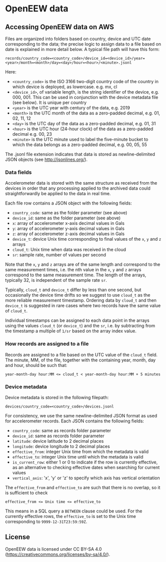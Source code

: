 # OpenEEW data

## Accessing OpenEEW data on AWS
Files are organized into folders based on country, device and UTC date corresponding to the data; the precise logic to assign data to a file based on date is explained in more detail below. A typical file path will have this form:
```
records/country_code=<country_code>/device_id=<device_id>/year=<year>/month=<month>/day=<day>/hour=<hour>/<minute>.jsonl
```
Here:
- `<country_code>` is the ISO 3166 two-digit country code of the country in which device is deployed, as lowercase. e.g. mx, cl
- `<device_id>`, of variable length, is the string identifier of the device, e.g. 000, 001. This can be used in conjunction with the device metadata file (see below). It is unique per country
- `<year>` is the UTC year with century of the data, e.g. 2019
- `<month>` is the UTC month of the data as a zero-padded decimal, e.g. 01, 02, 11, 12
- `<day>` is the UTC day of the data as a zero-padded decimal, e.g. 01, 31
- `<hour>` is the UTC hour (24-hour clock) of the data as a zero-padded decimal e.g. 00, 23
- `<minute>` is the UTC minute used to label the five-minute bucket to which the data belongs as a zero-padded decimal, e.g. 00, 05, 55

The .jsonl file extension indicates that data is stored as newline-delimited JSON objects (see http://jsonlines.org/).

### Data fields
Accelerometer data is stored with the same structure as received from the devices in order that any processing applied to the archived data could straightforwardly be applied to the data in real time.

Each file row contains a JSON object with the following fields:
- `country_code`: same as the folder parameter (see above)
- `device_id`: same as the folder parameter (see above)
- `x`: array of accelerometer x-axis decimal values in Gals
- `y`: array of accelerometer y-axis decimal values in Gals
- `z`: array of accelerometer z-axis decimal values in Gals
- `device_t`: device Unix time corresponding to final values of the `x`, `y` and `z` arrays
- `cloud_t`: Unix time when data was received in the cloud
- `sr`: sample rate, number of values per second

Note that the `x`, `y` and `z` arrays are of the same length and correspond to the same measurement times, i.e. the nth value in the `x`, `y` and `z` arrays correspond to the same measurement time. The length of the arrays, typically 32, is independent of the sample rate `sr`.

Typically, `cloud_t` and `device_t` differ by less than one second, but occasionally the device time drifts so we suggest to use `cloud_t` as the more reliable measurement timestamp. Ordering data by `cloud_t` and then `device_t` is suggested in rare cases where two records have the same value of `cloud_t`.

Individual timestamps can be assigned to each data point in the arrays using the values `cloud_t` (or `device_t`) and the `sr`, i.e. by subtracting from the timestamp a multiple of `1/sr` based on the array index value.

### How records are assigned to a file
Records are assigned to a file based on the UTC value of the `cloud_t` field. The minute, MM, of the file, together with the containing year, month, day and hour, should be such that:
```
year-month-day hour:MM <= cloud_t < year-month-day hour:MM + 5 minutes
```

### Device metadata
Device metadata is stored in the following filepath:
```
devices/country_code=<country_code>/devices.jsonl
```

For consistency, we use the same newline-delimited JSON format as used for accelerometer records. Each JSON contains the following fields:
- `country_code`: same as records folder parameter
- `device_id`: same as records folder parameter
- `latitude`: device latitude to 2 decimal places
- `longitude`: device longitude to 2 decimal places
- `effective_from`: integer Unix time from which the metadata is valid
- `effective_to`: integer Unix time until which the metadata is valid
- `is_current_row`: either 1 or 0 to indicate if the row is currently effective, as an alternative to checking effective dates when searching for current values
- `vertical_axis`: 'x', 'y' or 'z' to specify which axis has vertical orientation

The `effective_from` and `effective_to` are such that there is no overlap, so it is sufficient to check
```
effective_from <= Unix time <= effective_to
```

This means in a SQL query a `BETWEEN` clause could be used. For the currently effective rows, the `effective_to` is set to the Unix time corresponding to `9999-12-31T23:59:59Z`.

## License
OpenEEW data is licensed under CC BY-SA 4.0 (https://creativecommons.org/licenses/by-sa/4.0/).
